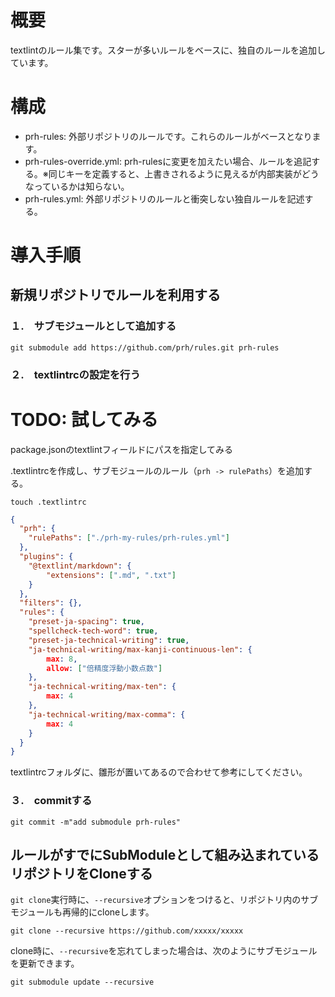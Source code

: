 # 概要
textlintのルール集です。スターが多いルールをベースに、独自のルールを追加しています。


# 構成
- prh-rules: 外部リポジトリのルールです。これらのルールがベースとなります。
- prh-rules-override.yml: prh-rulesに変更を加えたい場合、ルールを追記する。※同じキーを定義すると、上書きされるように見えるが内部実装がどうなっているかは知らない。
- prh-rules.yml: 外部リポジトリのルールと衝突しない独自ルールを記述する。

# 導入手順

## 新規リポジトリでルールを利用する

### １.　サブモジュールとして追加する

``` shell
git submodule add https://github.com/prh/rules.git prh-rules
```

### ２.　textlintrcの設定を行う


# TODO: 試してみる
package.jsonのtextlintフィールドにパスを指定してみる



.textlintrcを作成し、サブモジュールのルール（`prh -> rulePaths`）を追加する。

```
touch .textlintrc
```

``` json
{
  "prh": {
    "rulePaths": ["./prh-my-rules/prh-rules.yml"]
  },
  "plugins": {
    "@textlint/markdown": {
        "extensions": [".md", ".txt"]
    }
  },
  "filters": {},
  "rules": {
    "preset-ja-spacing": true,
    "spellcheck-tech-word": true,
    "preset-ja-technical-writing": true,
    "ja-technical-writing/max-kanji-continuous-len": {
        max: 8,
        allow: ["倍精度浮動小数点数"]
    },
    "ja-technical-writing/max-ten": {
        max: 4
    },
    "ja-technical-writing/max-comma": {
        max: 4
    }
  }
}
```

textlintrcフォルダに、雛形が置いてあるので合わせて参考にしてください。

### ３.　commitする

```
git commit -m"add submodule prh-rules"
```

## ルールがすでにSubModuleとして組み込まれているリポジトリをCloneする
`git clone`実行時に、`--recursive`オプションをつけると、リポジトリ内のサブモジュールも再帰的にcloneします。

``` shell
git clone --recursive https://github.com/xxxxx/xxxxx
```

clone時に、`--recursive`を忘れてしまった場合は、次のようにサブモジュールを更新できます。

``` shell
git submodule update --recursive
```

